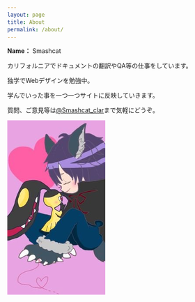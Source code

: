```yaml
---
layout: page
title: About
permalink: /about/
---
```


<b>Name：</b> Smashcat


カリフォルニアでドキュメントの翻訳やQA等の仕事をしています。

独学でWebデザインを勉強中。

学んでいった事を一つ一つサイトに反映していきます。

質問、ご意見等は[@Smashcat_clar][twitter_link]まで気軽にどうぞ。



<img src="/images/smashcat.jpg">

[twitter_link]: https://twitter.com/Smashcat_Clar